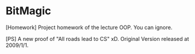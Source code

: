 # BitMagic
[Homework] Project homework of the lecture OOP. You can ignore.

[PS] A new proof of "All roads lead to CS" xD. Original Version released at 2009/1/1.

